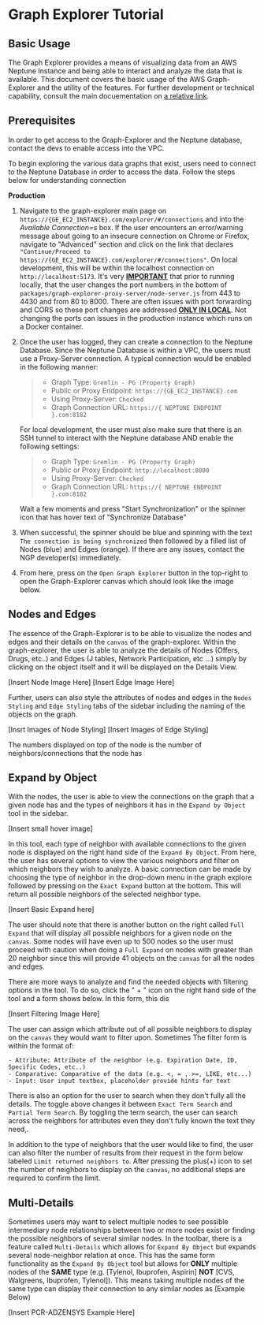 # Graph Explorer Tutorial

## Basic Usage

The Graph Explorer provides a means of visualizing data from an AWS Neptune Instance and being able to interact and analyze the data that is available. This document covers the basic usage of the AWS Graph-Explorer and the utility of the features. For further development or technical capability, consult the main docuementation on [a relative link](../../README.md).

## Prerequisites 

In order to get access to the Graph-Explorer and the Neptune database, contact the devs to enable access into the VPC.

To begin exploring the various data graphs that exist, users need to connect to the Neptune Database in order to access the data. Follow the steps below for understanding connection

**Production** 

1. Navigate to the graph-explorer main page on `https://{GE_EC2_INSTANCE}.com/explorer/#/connections` and into the *Available Connection=s* box. If the user encounters an error/warning message about going to an insecure connection on Chrome or Firefox, navigate to "Advanced" section and click on the link that declares `"Continue/Proceed to https://{GE_EC2_INSTANCE}.com/explorer/#/connections"`. On local development, this will be within the localhost connection on `http://localhost:5173`. It's very <u>**IMPORTANT**</u> that prior to running locally, that the user changes the port numbers in the bottom of `packages/graph-explorer-proxy-server/node-server.js` from 443 to 4430 and from 80 to 8000. There are often issues with port forwarding and CORS so these port changes are addressed <u>**ONLY IN LOCAL**</u>. Not changing the ports can issues in the production instance which runs on a Docker container.

2. Once the user has logged, they can create a connection to the Neptune Database. Since the Neptune Database is within a VPC, the users must use a Proxy-Server connection. A typical connection would be enabled in the following manner:
    >- Graph Type: `Gremlin - PG (Property Graph)`
    >- Public or Proxy Endpoint: `https://{GE_EC2_INSTANCE}.com`
    >- Using Proxy-Server: `Checked`
    >- Graph Connection URL: `https://{ NEPTUNE ENDPOINT }.com:8182`
    
    For local development, the user must also make sure that there is an SSH tunnel to interact with the Neptune database AND enable the following settings:
    >- Graph Type: `Gremlin - PG (Property Graph)`
    >- Public or Proxy Endpoint: `http://localhost:8000`
    >- Using Proxy-Server: `Checked`
    >- Graph Connection URL: `https://{ NEPTUNE ENDPOINT }.com:8182`

    Wait a few moments and press "Start Synchronization" or the spinner icon that has hover text of "Synchronize Database"

3. When successful, the spinner should be blue and spinning with the text `The connection is being synchronized` then followed by a filled list of Nodes (blue) and Edges (orange). If there are any issues, contact the NGP developer(s) immediately. 

4. From here, press on the `Open Graph Explorer` button in the top-right to open the Graph-Explorer canvas which should look like the image below. 


## Nodes and Edges 

The essence of the Graph-Explorer is to be able to visualize the nodes and edges and their details on the `canvas` of the graph-explorer. Within the graph-explorer, the user is able to analyze the details of Nodes (Offers, Drugs, etc..) and Edges (J tables, Network Participation, etc ...) simply by clicking on the object itself and it will be displayed on the Details View.

[Insert Node Image Here] [Insert Edge Image Here]

Further, users can also style the attributes of nodes and edges in the `Nodes Styling` and `Edge Styling` tabs of the sidebar including the naming of the objects on the graph. 

[Insrt Images of Node Styling] [Insert Images of Edge Styling]  


The numbers displayed on top of the node is the number of neighbors/connections that the node has 

## Expand by Object

With the nodes, the user is able to view the connections on the graph that a given node has and the types of neighbors it has in the  `Expand by Object` tool in the sidebar. 

[Insert small hover image]

In this tool, each type of neighbor with available connections to the given node is displayed on the right hand side of the `Expand By Object`. From here, the user has several options to view the various neighbors and filter on which neighbors they wish to analyze. A basic connection can be made by choosing the type of neighbor in the drop-down menu in the graph explore followed by pressing on the `Exact Expand` button at the bottom. This will return all possible neighbors of the selected neighbor type.

[Insert Basic Expand here]

The user should note that there is another button on the right called `Full Expand` that will display all possible neighbors for a given node on the `canvas`. Some nodes will have even up to 500 nodes so the user must proceed with caution when doing a `Full Expand` on nodes with greater than 20 neighbor since this will provide 41 objects on the `canvas` for all the nodes and edges.

There are more ways to analyze and find the needed objects with filtering options in the tool. To do so, click the " + " icon on the right hand side of the tool and a form shows below. In this form, this dis

[Insert Filtering Image Here]

The user can assign which attribute out of all possible neighbors to display on the `canvas` they would want to filter upon. Sometimes  The filter form is within the format of: 

    - Attribute: Attribute of the neighbor (e.g. Expiration Date, ID, Specific Codes, etc..)
    - Comparative: Comparative of the data (e.g. <, = , >=, LIKE, etc...)
    - Input: User input textbox, placeholder provide hints for text 

There is also an option for the user to search when they don't fully all the details. The toggle above changes it between `Exact Term Search` and `Partial Term Search`. By toggling the term search, the user can search across the neighbors for attributes even they don't fully known the text they need,. 

In addition to the type of neighbors that the user would like to find, the user can also filter the number of results from their request in the form below labeled `Limit returned neighbors to`. After pressing the plus(+) icon to set the number of neighbors to display on the `canvas`, no additional steps are required to confirm the limit.

## Multi-Details
Sometimes users may want to select multiple nodes to see possible intermediary node relationships between two or more nodes exist or finding the possible neighbors of several similar nodes. In the toolbar, there is a feature called `Multi-Details` which allows for `Expand By Object` but expands several node-neighbor relation at once. This has the same form functionality as the `Expand By Object` tool but allows for __ONLY__ multiple nodes of the __SAME__ type (e.g. [Tylenol, Ibuprofen, Aspirin] __NOT__ [CVS, Walgreens, Ibuprofen, Tylenol]). This means taking multiple nodes of the same type can display their connection to any similar nodes as (Example Below)

[Insert PCR-ADZENSYS Example Here]


